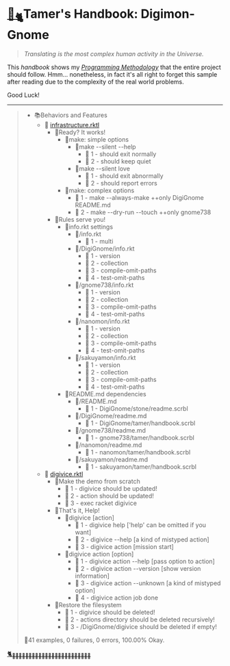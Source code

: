 # [🏡<sub>🐈</sub>](http://gyoudmon.org/~wargrey/.digignome)Tamer's Handbook: Digimon-Gnome

> _Translating is the most complex human activity in the Universe._

This _handbook_ shows my _[Programming
Methodology](https://github.com/digital-world/DigiGnome)_ that the
entire project should follow. Hmm... nonetheless, in fact it's all right
to forget this sample after reading due to the complexity of the real
world problems.

Good Luck!

---

> + 📚Behaviors and Features
>     + 📖
[infrastructure.rktl](http://gyoudmon.org/~wargrey/.digignome/infrastructure.rktl)
>       + 📑Ready? It works!
>         + 📑make: simple options
>           + 📑make --silent --help
>             - 💚 1 - should exit normally
>             - 💚 2 - should keep quiet
>           + 📑make --silent love
>             - 💚 1 - should exit abnormally
>             - 💚 2 - should report errors
>         + 📑make: complex options
>           - 💚 1 - make --always-make ++only DigiGnome README.md
>           - 💚 2 - make --dry-run --touch ++only gnome738
>       + 📑Rules serve you!
>         + 📑info.rkt settings
>           + 📑/info.rkt
>             - 💚 1 - multi
>           + 📑/DigiGnome/info.rkt
>             - 💚 1 - version
>             - 💚 2 - collection
>             - 💚 3 - compile-omit-paths
>             - 💚 4 - test-omit-paths
>           + 📑/gnome738/info.rkt
>             - 💚 1 - version
>             - 💚 2 - collection
>             - 💚 3 - compile-omit-paths
>             - 💚 4 - test-omit-paths
>           + 📑/nanomon/info.rkt
>             - 💚 1 - version
>             - 💚 2 - collection
>             - 💚 3 - compile-omit-paths
>             - 💚 4 - test-omit-paths
>           + 📑/sakuyamon/info.rkt
>             - 💚 1 - version
>             - 💚 2 - collection
>             - 💚 3 - compile-omit-paths
>             - 💚 4 - test-omit-paths
>         + 📑README.md dependencies
>           + 📑/README.md
>             - 💚 1 - DigiGnome/stone/readme.scrbl
>           + 📑/DigiGnome/readme.md
>             - 💚 1 - DigiGnome/tamer/handbook.scrbl
>           + 📑/gnome738/readme.md
>             - 💚 1 - gnome738/tamer/handbook.scrbl
>           + 📑/nanomon/readme.md
>             - 💚 1 - nanomon/tamer/handbook.scrbl
>           + 📑/sakuyamon/readme.md
>             - 💚 1 - sakuyamon/tamer/handbook.scrbl
>     + 📖
[digivice.rktl](http://gyoudmon.org/~wargrey/.digignome/digivice.rktl)
>       + 📑Make the demo from scratch
>         - 💚 1 - digivice should be updated!
>         - 💚 2 - action should be updated!
>         - 💚 3 - exec racket digivice
>       + 📑That's it, Help!
>         + 📑digivice [action]
>           - 💚 1 - digivice help ['help' can be omitted if you want]
>           - 💚 2 - digivice --help [a kind of mistyped action]
>           - 💚 3 - digivice action [mission start]
>         + 📑digivice action [option]
>           - 💚 1 - digivice action --help [pass option to action]
>           - 💚 2 - digivice action --version [show version information]
>           - 💚 3 - digivice action --unknown [a kind of mistyped
option]
>           - 💚 4 - digivice action job done
>       + 📑Restore the filesystem
>         - 💚 1 - digivice should be deleted!
>         - 💚 2 - actions directory should be deleted recursively!
>         - 💚 3 - /DigiGnome/digivice should be deleted if empty!
>
> 📌41 examples, 0 failures, 0 errors, 100.00% Okay.
>
>
[🐈<sub>🐾🐾🐾🐾🐾🐾🐾🐾🐾🐾🐾🐾🐾🐾🐾🐾🐾🐾🐾🐾🐾🐾🐾🐾</sub>](http://gyoudmon.org/~wargrey/.digignome)
